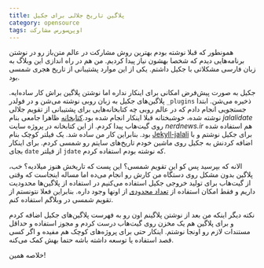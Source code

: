 ```yaml
---
title: پلاگین تاریخ جلالی برای جکیل
category: opensource
tags: اوپن‌سورس مشارکت
---
```


همونطور که قبلا نوشته بودم بهترین روش مشارکت در عالم متن‌باز رو در نوشتن برنامه‌هایی دیدم که شخصا بهشون نیاز پیدا کردیم. من هم در راه‌ اندازی این وبلاگ به زبان فارسی مشکلاتی با جکیل داشتم. یکی از این موارد پشتیبانی از تاریخ هجری شمسی بود.

جکیل به صورت پیش‌فرض امکانی برای اینکار نداره اما نوشتن پلاگین براش کار ساده‌ایه. پلاگین‌های جکیل به زبان روبی نوشته می‌شن و در فولدر `_plugins` ذخیره می‌شن. ابتدا جستجویی انجام دادم که در عالم روبی چه کتابخانه‌هایی برای پشتیبانی از تقویم جلالی نوشته شده، خوشبختانه قبلا اینکار انجام شده بود.[کتابخانه](https://github.com/aziz/jalalidate) ظاهرا جامعی بنام *jalalidate* روی گیت‌هاب پیدا کردم. از این کتابخانه در پروژه سایت *nerdnews.ir* هم استفاده شده بود. بنابراین کار من ساده شد. یک فیلتر کوچک بنام [Jekyll-jalali](https://github.com/mehdisadeghi/jekyll-jalali) برای جکیل نوشتم و با اضافه کردنش به جکیل روی ماشین خودم تاریخ‌های سایتم رو شمسی کردم. برای اینکار بجای `date` از فیلتر `jdate` که نوشته بودم استفاده کردم.

الانه که بپرسید پس کو این تقویم شمسی؟ این پست که تاریخش هنوز میلادیه؟ خب، پلاگین بدون مشکل روی دستگاه من کارش رو انجام می‌ده اما مساله اینجاست که وقتی از گیت‌هاب برای تولید خروجی جکیل استفاده می‌کنیم در استفاده از پلاگین‌ها محدودیت داریم و فقط امکان استفاده از [تعداد محدودی](https://help.github.com/articles/using-jekyll-plugins-with-github-pages/) از اونها وجود داره. بنابراین فعلا نتونستم از تقویم شمسی در وبلاگم استفاده کنم.

نکته دیگر اینکه من بعد از نوشتن پلاگینم اون رو به فهرست پلاگین‌های جکیل اضافه کردم و برای پلاگین هم یک مخزن روی گیت‌هاب درست کردم و مجوز استفاده و حداقل مستندات لازم رو اونجا نوشتم. اینکار حتی برای پروژه‌های کوچک هم مفیده و اگر کسی قصد استفاده یا توسعه داشته باشه حتما بهش کمک می‌کنه.

خلاصه همین!

